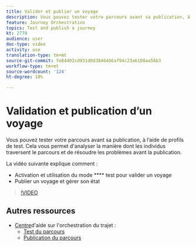 ```yaml
---
title: Valider et publier un voyage
description: Vous pouvez tester votre parcours avant sa publication, à l’aide de profils de test. Vous pouvez ainsi analyser le flux des clients dans le parcours et résoudre les problèmes avant la publication.
feature: Journey Orchestration
topics: Test and publish a journey
kt: 2778
audience: user
doc-type: video
activity: use
translation-type: tm+mt
source-git-commit: fe84402cd931d0d38464b6af94c23a6108aa56b3
workflow-type: tm+mt
source-wordcount: '124'
ht-degree: 18%

---
```



# Validation et publication d’un voyage

Vous pouvez tester votre parcours avant sa publication, à l’aide de profils de test. Cela vous permet d&#39;analyser la manière dont les individus traversent le parcours et de résoudre les problèmes avant la publication.

La vidéo suivante explique comment :

* Activation et utilisation du mode **** test pour valider un voyage
* Publier un voyage et gérer son état

>[!VIDEO](https://video.tv.adobe.com/v/30066?quality=12)

## Autres ressources

* [Centre](https://docs.adobe.com/content/help/en/journeys/using/journey-orchestration-home.html)d&#39;aide sur l&#39;orchestration du trajet :
   * [Test du parcours](https://docs.adobe.com/content/help/en/journeys/using/building-journeys/journeytesting.html)
   * [Publication du parcours](https://docs.adobe.com/content/help/en/journeys/using/building-journeys/journeypublication.html)
